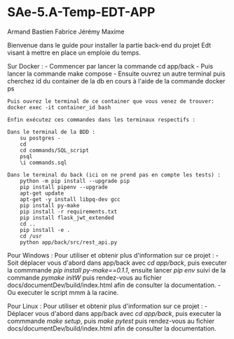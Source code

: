 # SAe-5.A-Temp-EDT-APP
Armand
Bastien
Fabrice
Jérémy
Maxime

Bienvenue dans le guide pour installer la partie back-end du projet Edt visant à mettre en place un emploie du temps.

Sur Docker : 
    - Commencer par lancer la commande cd app/back
	- Puis lancer la commande make compose 
    - Ensuite ouvrez un autre terminal puis cherchez id du container de la db en cours à l'aide de la commande docker ps

    Puis ouvrez le terminal de ce container que vous venez de trouver:
    docker exec -it container_id bash

    Enfin exécutez ces commandes dans les terminaux respectifs : 

    Dans le terminal de la BDD :
        su postgres -
        cd
        cd commands/SQL_script
        psql
        \i commands.sql

    Dans le terminal du back (ici on ne prend pas en compte les tests) : 
        python -m pip install --upgrade pip
        pip install pipenv --upgrade
        apt-get update
        apt-get -y install libpq-dev gcc
        pip install py-make
        pip install -r requirements.txt
        pip install flask_jwt_extended
        cd ..
        pip install -e .
        cd /usr
        python app/back/src/rest_api.py

Pour Windows : 
    Pour utiliser et obtenir plus d'information sur ce projet :
        -   Soit déplacer vous d'abord dans app/back avec *cd app/back*, puis executer la commmande *pip install py-make==0.1.1*, ensuite lancer *pip env* suivi de la commande *pymake initW* puis rendez-vous au fichier docs/documentDev/build/index.html afin de consulter la documentation.
        -   Ou executer le script mmm à la racine.

Pour Linux :
    Pour utiliser et obtenir plus d'information sur ce projet :
        -   Déplacer vous d'abord dans app/back avec *cd app/back*, puis executer la commmande *make setup*, puis *make pytest* puis rendez-vous au fichier docs/documentDev/build/index.html afin de consulter la documentation.
